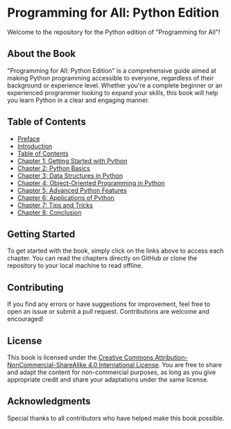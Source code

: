 # Programming for All: Python Edition

Welcome to the repository for the Python edition of "Programming for All"!

## About the Book

"Programming for All: Python Edition" is a comprehensive guide aimed at making Python programming accessible to everyone, regardless of their background or experience level. Whether you're a complete beginner or an experienced programmer looking to expand your skills, this book will help you learn Python in a clear and engaging manner.

## Table of Contents

- [Preface](chapters/00-preface.md)
- [Introduction](chapters/01-introduction.md)
- [Table of Contents](chapters/02-toc.md)
- [Chapter 1: Getting Started with Python](chapters/03-chapter1.md)
- [Chapter 2: Python Basics](chapters/04-chapter2.md)
- [Chapter 3: Data Structures in Python](chapters/05-chapter3.md)
- [Chapter 4: Object-Oriented Programming in Python](chapters/06-chapter4.md)
- [Chapter 5: Advanced Python Features](chapters/07-chapter5.md)
- [Chapter 6: Applications of Python](chapters/08-chapter6.md)
- [Chapter 7: Tips and Tricks](chapters/09-chapter7.md)
- [Chapter 8: Conclusion](chapters/10-chapter8.md)

## Getting Started

To get started with the book, simply click on the links above to access each chapter. You can read the chapters directly on GitHub or clone the repository to your local machine to read offline.

## Contributing

If you find any errors or have suggestions for improvement, feel free to open an issue or submit a pull request. Contributions are welcome and encouraged!

## License

This book is licensed under the [Creative Commons Attribution-NonCommercial-ShareAlike 4.0 International License](LICENSE.md). You are free to share and adapt the content for non-commercial purposes, as long as you give appropriate credit and share your adaptations under the same license.

## Acknowledgments

Special thanks to all contributors who have helped make this book possible.
